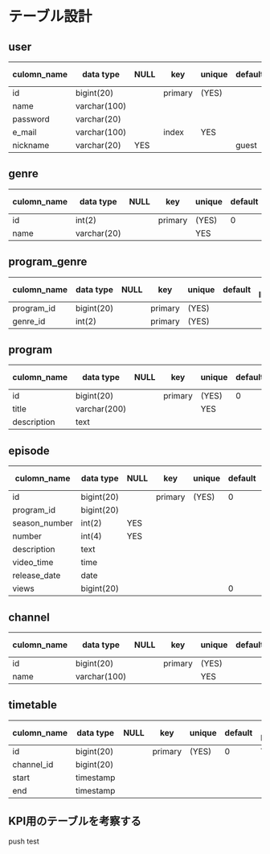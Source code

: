 # テーブル設計

## user
| culomn_name | data type    | NULL | key     | unique | default | AUTO INCREMENT | fk  |
| ----------- | ------------ | ---- | ------- | ------ | ------- | -------------- | --- |
| id          | bigint(20)   |      | primary | (YES)  |         | YES            |     |
| name        | varchar(100) |      |         |        |         |                |     |
| password    | varchar(20)  |      |         |        |         |                |     |
| e_mail      | varchar(100) |      | index   | YES    |         |                |     |
| nickname    | varchar(20)  | YES  |         |        | guest   |                |     |


## genre
| culomn_name | data type   | NULL | key     | unique | default | AUTO INCREMENT | fk  |
| ----------- | ----------- | ---- | ------- | ------ | ------- | -------------- | --- |
| id          | int(2)      |      | primary | (YES)  | 0       | YES            |     |
| name        | varchar(20) |      |         | YES    |         |                |     |

## program_genre
| culomn_name | data type  | NULL | key     | unique | default | AUTO INCREMENT | fk          |
| ----------- | ---------- | ---- | ------- | ------ | ------- | -------------- | ----------- |
| program_id  | bigint(20) |      | primary | (YES)  |         |                | program(id) |
| genre_id    | int(2)     |      | primary | (YES)  |         |                | genre(id)   |

## program
| culomn_name | data type    | NULL | key     | unique | default | AUTO INCREMENT | fk        |
| ----------- | ------------ | ---- | ------- | ------ | ------- | -------------- | --------- |
| id          | bigint(20)   |      | primary | (YES)  | 0       | YES            |           |
| title       | varchar(200) |      |         | YES    |         |                |           |
| description | text         |      |         |        |         |                |           |

## episode
| culomn_name   | data type    | NULL | key     | unique | default | AUTO INCREMENT | fk                |
| ------------- | ------------ | ---- | ------- | ------ | ------- | -------------- | ----------------- |
| id            | bigint(20)   |      | primary | (YES)  | 0       | YES            |                   |
| program_id    | bigint(20)   |      |         |        |         |                | program_title(id) |
| season_number | int(2)       | YES  |         |        |         |                |                   |
| number        | int(4)       | YES  |         |        |         |                |                   |
| description   | text         |      |         |        |         |                |                   |
| video_time    | time         |      |         |        |         |                |                   |
| release_date  | date         |      |         |        |         |                |                   |
| views         | bigint(20)   |      |         |        | 0       |                |                   |

## channel
| culomn_name | data type    | NULL | key     | unique | default | AUTO INCREMENT | fk  |
| ----------- | ------------ | ---- | ------- | ------ | ------- | -------------- | --- |
| id          | bigint(20)   |      | primary | (YES)  |         | YES            |     |
| name        | varchar(100) |      |         | YES    |         |                |     |

## timetable
| culomn_name | data type  | NULL | key     | unique | default | AUTO INCREMENT | fk          |
| ----------- | ---------- | ---- | ------- | ------ | ------- | -------------- | ----------- |
| id          | bigint(20) |      | primary | (YES)  | 0       | YES            |             |
| channel_id  | bigint(20) |      |         |        |         |                | channel(id) |
| start       | timestamp  |      |         |        |         |                |             |
| end         | timestamp  |      |         |        |         |                |             |

## KPI用のテーブルを考察する
push test